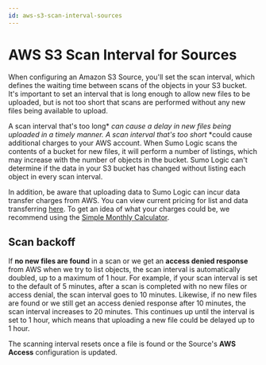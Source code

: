 ```yaml
---
id: aws-s3-scan-interval-sources
---
```


# AWS S3 Scan Interval for Sources

When configuring an Amazon S3 Source, you'll set the scan interval, which defines the waiting time between scans of the objects in your S3 bucket. It's important to set an interval that is long enough to allow new files to be uploaded, but is not too short that scans are performed without any new files being available to upload.

A scan interval that's too long* *can cause a delay in new files being uploaded in a timely manner. A scan interval that's too short* *could cause additional charges to your AWS account. When Sumo Logic scans the contents of a bucket for new files, it will perform a number of listings, which may increase with the number of objects in the bucket. Sumo Logic can't determine if the data in your S3 bucket has changed without listing each object in every scan interval.  
  
In addition, be aware that uploading data to Sumo Logic can incur data transfer charges from AWS. You can view current pricing for list and data transferring [here](http://aws.amazon.com/s3#pricing). To get an idea of what your charges could be, we recommend using the [Simple Monthly Calculator](http://calculator.s3.amazonaws.com/calc5.html).

## Scan backoff

If **no new files are found** in a scan or we get an **access denied response** from AWS when we try to list objects, the scan interval is automatically doubled, up to a maximum of 1 hour. For example, if your scan interval is set to the default of 5 minutes, after a scan is completed with no new files or access denial, the scan interval goes to 10 minutes. Likewise, if no new files are found or we still get an access denied response after 10 minutes, the scan interval increases to 20 minutes. This continues up until the interval is set to 1 hour, which means that uploading a new file could be delayed up to 1 hour.

The scanning interval resets once a file is found or the Source's **AWS Access** configuration is updated.
